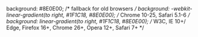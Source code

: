 background: #8E0E00;  /* fallback for old browsers */
    background: -webkit-linear-gradient(to right, #1F1C18, #8E0E00);  /* Chrome 10-25, Safari 5.1-6 */
    background: linear-gradient(to right, #1F1C18, #8E0E00); /* W3C, IE 10+/ Edge, Firefox 16+, Chrome 26+, Opera 12+, Safari 7+ */